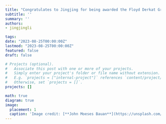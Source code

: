 ```yaml
---
title: "Congratulates to Jingjing for being awarded the Floyd Derkat Graduate Award in Artificial Intelligence and Machine Learning!"
subtitle: ''
summary: ''
authors:
- jingjingli

tags:
date: "2023-08-25T00:00:00Z"
lastmod: "2023-08-25T00:00:00Z"
featured: false
draft: false

# Projects (optional).
#   Associate this post with one or more of your projects.
#   Simply enter your project's folder or file name without extension.
#   E.g. `projects = ["internal-project"]` references `content/project/deep-learning/index.md`.
#   Otherwise, set `projects = []`.
projects: []

math: true
diagram: true
image:
  placement: 1
  caption: 'Image credit: [**John Moeses Bauan**](https://unsplash.com/photos/OGZtQF8iC0g)'
---
```

